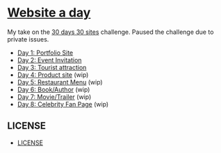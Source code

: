 # [Website a day](https://terabaud.github.io/website-a-day)

My take on the [30 days 30 sites](https://www.subscribepage.com/30days30sites) challenge.
Paused the challenge due to private issues.

* [Day 1: Portfolio Site](https://terabaud.github.io) 
* [Day 2: Event Invitation](event-invitation/) 
* [Day 3: Tourist attraction](tourist-attraction/)
* [Day 4: Product site](product-site/) (wip)
* [Day 5: Restaurant Menu](restaurant-menu/) (wip)
* [Day 6: Book/Author](book-author/) (wip)
* [Day 7: Movie/Trailer](movie-trailer/) (wip)
* [Day 8: Celebrity Fan Page](tribute-page/) (wip)

## LICENSE

* [LICENSE](LICENSE)